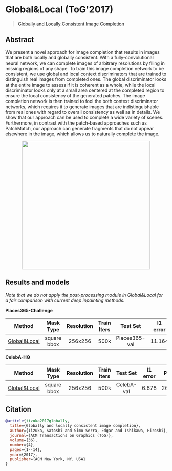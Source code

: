 # Global&Local (ToG'2017)

> [Globally and Locally Consistent Image Completion](http://iizuka.cs.tsukuba.ac.jp/projects/completion/data/completion_sig2017.pdf)

<!-- [ALGORITHM] -->

## Abstract

<!-- [ABSTRACT] -->

We present a novel approach for image completion that results in images that are both locally and globally consistent. With a fully-convolutional neural network, we can complete images of arbitrary resolutions by flling in missing regions of any shape. To train this image completion network to be consistent, we use global and local context discriminators that are trained to distinguish real images from completed ones. The global discriminator looks at the entire image to assess if it is coherent as a whole, while the local discriminator looks only at a small area centered at the completed region to ensure the local consistency of the generated patches. The image completion network is then trained to fool the both context discriminator networks, which requires it to generate images that are indistinguishable from real ones with regard to overall consistency as well as in details. We show that our approach can be used to complete a wide variety of scenes. Furthermore, in contrast with the patch-based approaches such as PatchMatch, our approach can generate fragments that do not appear elsewhere in the image, which allows us to naturally complete the image.

<!-- [IMAGE] -->

<div align=center >
 <img src="https://user-images.githubusercontent.com/12726765/144175196-51dfda11-f7e1-4c7e-abed-42799f757bef.png" width="400"/>
</div >

## Results and models

*Note that we do not apply the post-processing module in Global&Local for a fair comparison with current deep inpainting methods.*

**Places365-Challenge**

|                                   Method                                   |  Mask Type  | Resolution | Train Iters |   Test Set    | l1 error |  PSNR  | SSIM  |                                                                                                                      Download                                                                                                                       |
| :------------------------------------------------------------------------: | :---------: | :--------: | :---------: | :-----------: | :------: | :----: | :---: | :-------------------------------------------------------------------------------------------------------------------------------------------------------------------------------------------------------------------------------------------------: |
| [Global&Local](/configs/inpainting/global_local/gl_256x256_8x12_places.py) | square bbox |  256x256   |    500k     | Places365-val |  11.164  | 23.152 | 0.862 | [model](https://download.openmmlab.com/mmediting/inpainting/global_local/gl_256x256_8x12_places_20200619-52a040a8.pth) \| [log](https://download.openmmlab.com/mmediting/inpainting/global_local/gl_256x256_8x12_places_20200619-52a040a8.log.json) |

**CelebA-HQ**

|                                   Method                                   |  Mask Type  | Resolution | Train Iters |  Test Set  | l1 error |  PSNR  | SSIM  |                                                                                                                      Download                                                                                                                       |
| :------------------------------------------------------------------------: | :---------: | :--------: | :---------: | :--------: | :------: | :----: | :---: | :-------------------------------------------------------------------------------------------------------------------------------------------------------------------------------------------------------------------------------------------------: |
| [Global&Local](/configs/inpainting/global_local/gl_256x256_8x12_celeba.py) | square bbox |  256x256   |    500k     | CelebA-val |  6.678   | 26.780 | 0.904 | [model](https://download.openmmlab.com/mmediting/inpainting/global_local/gl_256x256_8x12_celeba_20200619-5af0493f.pth) \| [log](https://download.openmmlab.com/mmediting/inpainting/global_local/gl_256x256_8x12_celeba_20200619-5af0493f.log.json) |

## Citation

```bibtex
@article{iizuka2017globally,
  title={Globally and locally consistent image completion},
  author={Iizuka, Satoshi and Simo-Serra, Edgar and Ishikawa, Hiroshi},
  journal={ACM Transactions on Graphics (ToG)},
  volume={36},
  number={4},
  pages={1--14},
  year={2017},
  publisher={ACM New York, NY, USA}
}
```
